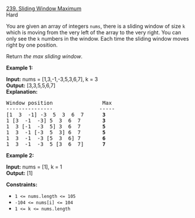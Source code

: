 [239. Sliding Window Maximum](https://leetcode.com/problems/sliding-window-maximum/)  
Hard

You are given an array of integers `nums`, there is a sliding window of size  `k`  which is moving from the very left of the array to the very right. You can only see the  `k`  numbers in the window. Each time the sliding window moves right by one position.

Return  _the max sliding window_.

**Example 1:**

**Input:** nums = [1,3,-1,-3,5,3,6,7], k = 3  
**Output:** [3,3,5,5,6,7]  
**Explanation:**  
<pre>Window position                Max  
---------------               -----  
[1  3  -1] -3  5  3  6  7      <b>3</b>  
1 [3  -1  -3] 5  3  6  7       <b>3</b>  
1  3 [-1  -3  5] 3  6  7       <b>5</b>  
1  3  -1 [-3  5  3] 6  7       <b>5</b>  
1  3  -1  -3 [5  3  6] 7       <b>6</b>  
1  3  -1  -3  5 [3  6  7]      <b>7</b></pre>  

**Example 2:**

**Input:** nums = [1], k = 1  
**Output:** [1]

**Constraints:**

-   `1 <= nums.length <= 105`
-   `-104 <= nums[i] <= 104`
-   `1 <= k <= nums.length`